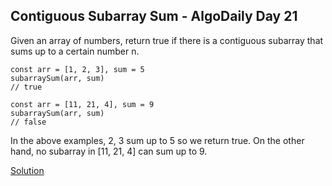 ## Contiguous Subarray Sum - AlgoDaily Day 21

Given an array of numbers, return true if there is a contiguous subarray that sums up to a certain number n.

```
const arr = [1, 2, 3], sum = 5
subarraySum(arr, sum)
// true
```

```
const arr = [11, 21, 4], sum = 9
subarraySum(arr, sum)
// false
```

In the above examples, 2, 3 sum up to 5 so we return true. On the other hand, no subarray in [11, 21, 4] can sum up to 9.

[Solution](./index.js)
